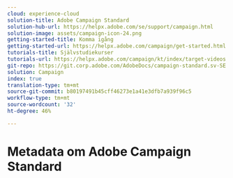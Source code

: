 ```yaml
---
cloud: experience-cloud
solution-title: Adobe Campaign Standard
solution-hub-url: https://helpx.adobe.com/se/support/campaign.html
solution-image: assets/campaign-icon-24.png
getting-started-title: Komma igång
getting-started-url: https://helpx.adobe.com/campaign/get-started.html
tutorials-title: Självstudiekurser
tutorials-url: https://helpx.adobe.com/campaign/kt/index/target-videos.html
git-repo: https://git.corp.adobe.com/AdobeDocs/campaign-standard.sv-SE
solution: Campaign
index: true
translation-type: tm+mt
source-git-commit: b80197491b45cff46273e1a41e3dfb7a939f96c5
workflow-type: tm+mt
source-wordcount: '32'
ht-degree: 46%

---
```



# Metadata om Adobe Campaign Standard
